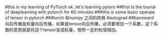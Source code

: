 #this is my learning of PyTorch
ok .let's learning pytorn
##first is the tourial of deeplearning with pytorch for 60 minutes
###this is some basic operate of tensor in pytorch
###torch 和numpy 之间的转换
#autograd
##baceward
向后传播是标量向后传播，如果是tensor向后传播，必须要增加一个系数，这个系数的意思就是将这个tensor变成标量，按照一定的权值相加。
